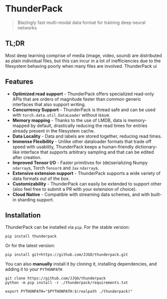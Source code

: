 # ThunderPack

>  Blazingly fast multi-modal data format for training deep neural networks

## TL;DR

Most deep learning comprise of media (image, video, sound) are distributed as plain individual files, but this can incur in a lot of inefficiencies due to the filesystem behaving poorly when many files are involved. ThunderPack ui

## Features

- **Optimized read support** - ThunderPack offers specialized read-only APIs that are orders of magnitude faster than common generic interfaces that also support writing.
- **Concurrency Support** - ThunderPack is thread safe and can be used with `torch.data.util.DataLoader` without issue.
- **Memory mapping** - Thanks to the use of LMDB, data is memory-mapped by default, drastically reducing the read times for entries already present in the filesystem cache.
- **Data Locality** - Data and labels are stored together, reducing read times.
- **Immense Flexibility** - Unlike other dataloader formats that trade off speed with usability, ThunderPack keeps a human-friendly dictionary-like interface that supports arbitrary sampling and that can be edited after creation.
- **Improved Tensor I/O** - Faster primitives for (de)serializing Numpy `ndarray`s, Torch `Tensor`s and `Jax` `ndarray`s.
- **Extensive extension support** - ThunderPack supports a wide variety of data formats out of the box.
- **Customizability** - ThunderPack can easily be extended to support other  (also feel free to submit a PR with your extension of choice).
- **Cloud Native** - Compatible with streaming data schemes, and with built-in sharding support.

## Installation

ThunderPack can be installed via `pip`. For the stable version:

```shell
pip install thunderpack
```

Or for the latest version:

```shell
pip install git+https://github.com/JJGO/thunderpack.git
```

You can also **manually** install it by cloning it, installing dependencies, and adding it to your `PYTHONPATH`


```shell
git clone https://github.com/JJGO/thunderpack
python -m pip install -r ./thunderpack/requirements.txt

export PYTHONPATH="$PYTHONPATH:$(realpath ./thunderpack)"
```


<!-- ## Performance Benchmarks

>>> Compare loading times of Miniplaces, OxfordFlowers, ImageNet, OASIS3d

## Tutorial

#### 1. Writing a dataset

#### 2. Reading a dataset

#### 3. Creating a PyTorch wrapper

#### 4. Defining a custom format

## Citation -->

